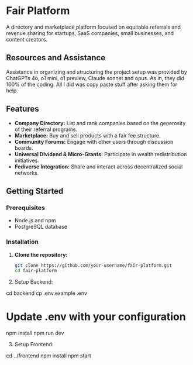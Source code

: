 # Fair Platform

A directory and marketplace platform focused on equitable referrals and revenue sharing for startups, SaaS companies, small businesses, and content creators.
## Resources and Assistance

 Assistance in organizing and structuring the project setup was provided by ChatGPTs 4o, o1 mini, o1 preview, Claude sonnet and opus.
 As in, they did 100% of the coding. All I did was copy paste stuff after asking them for help.


## Features

- **Company Directory:** List and rank companies based on the generosity of their referral programs.
- **Marketplace:** Buy and sell products with a fair fee structure.
- **Community Forums:** Engage with other users through discussion boards.
- **Universal Dividend & Micro-Grants:** Participate in wealth redistribution initiatives.
- **Fediverse Integration:** Share and interact across decentralized social networks.

## Getting Started

### Prerequisites

- Node.js and npm
- PostgreSQL database

### Installation

1. **Clone the repository:**
   ```bash
   git clone https://github.com/your-username/fair-platform.git
   cd fair-platform

2. Setup Backend:

cd backend
cp .env.example .env
# Update .env with your configuration
npm install
npm run dev

3. Setup Frontend:

cd ../frontend
npm install
npm start
